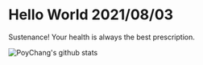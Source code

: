 # Hello World 2021/08/03

Sustenance! Your health is always the best prescription.

![PoyChang's github stats](https://github-readme-stats.vercel.app/api?username=poychang&show_icons=true&theme=dracula)
